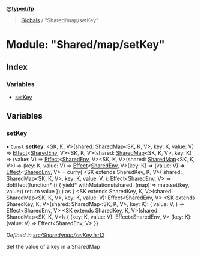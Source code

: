**[@typed/fp](../README.md)**

> [Globals](../globals.md) / "Shared/map/setKey"

# Module: "Shared/map/setKey"

## Index

### Variables

* [setKey](_shared_map_setkey_.md#setkey)

## Variables

### setKey

• `Const` **setKey**: \<SK, K, V>(shared: [SharedMap](../interfaces/_shared_map_sharedmap_.sharedmap.md)\<SK, K, V>, key: K, value: V) => [Effect](_effect_effect_.effect.md)\<[SharedEnv](../interfaces/_shared_core_services_sharedenv_.sharedenv.md), V>\<SK, K, V>(shared: [SharedMap](../interfaces/_shared_map_sharedmap_.sharedmap.md)\<SK, K, V>, key: K) => (value: V) => [Effect](_effect_effect_.effect.md)\<[SharedEnv](../interfaces/_shared_core_services_sharedenv_.sharedenv.md), V>\<SK, K, V>(shared: [SharedMap](../interfaces/_shared_map_sharedmap_.sharedmap.md)\<SK, K, V>) => (key: K, value: V) => [Effect](_effect_effect_.effect.md)\<[SharedEnv](../interfaces/_shared_core_services_sharedenv_.sharedenv.md), V>(key: K) => (value: V) => [Effect](_effect_effect_.effect.md)\<[SharedEnv](../interfaces/_shared_core_services_sharedenv_.sharedenv.md), V> = curry( \<SK extends SharedKey, K, V>( shared: SharedMap\<SK, K, V>, key: K, value: V, ): Effect\<SharedEnv, V> => doEffect(function* () { yield* withMutations(shared, (map) => map.set(key, value)) return value }),) as { \<SK extends SharedKey, K, V>(shared: SharedMap\<SK, K, V>, key: K, value: V): Effect\<SharedEnv, V> \<SK extends SharedKey, K, V>(shared: SharedMap\<SK, K, V>, key: K): ( value: V, ) => Effect\<SharedEnv, V> \<SK extends SharedKey, K, V>(shared: SharedMap\<SK, K, V>): { (key: K, value: V): Effect\<SharedEnv, V> (key: K): (value: V) => Effect\<SharedEnv, V> }}

*Defined in [src/Shared/map/setKey.ts:12](https://github.com/TylorS/typed-fp/blob/ac98ca1/src/Shared/map/setKey.ts#L12)*

Set the value of a key in a SharedMap
